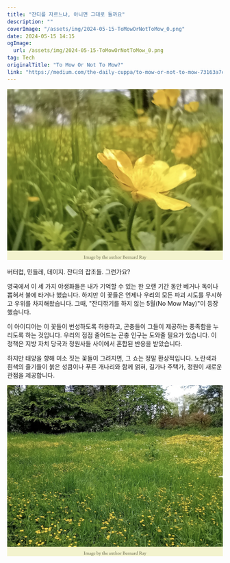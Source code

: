 ```yaml
---
title: "잔디를 자르느냐, 아니면 그대로 둘까요"
description: ""
coverImage: "/assets/img/2024-05-15-ToMowOrNotToMow_0.png"
date: 2024-05-15 14:15
ogImage: 
  url: /assets/img/2024-05-15-ToMowOrNotToMow_0.png
tag: Tech
originalTitle: "To Mow Or Not To Mow?"
link: "https://medium.com/the-daily-cuppa/to-mow-or-not-to-mow-73163a7c833e"
---
```



![2024-05-15-ToMowOrNotToMow_0.png](/assets/img/2024-05-15-ToMowOrNotToMow_0.png)

버터컵, 민들레, 데이지. 잔디의 잡초들. 그런가요?

영국에서 이 세 가지 야생화들은 내가 기억할 수 있는 한 오랜 기간 동안 베거나 독이나 뽑혀서 불에 타거나 했습니다. 하지만 이 꽃들은 언제나 우리의 모든 파괴 시도를 무시하고 우위를 차지해왔습니다. 그때, "잔디깎기를 하지 않는 5월(No Mow May)"이 등장했습니다.

이 아이디어는 이 꽃들이 번성하도록 허용하고, 곤충들이 그들이 제공하는 풍족함을 누리도록 하는 것입니다. 우리의 점점 줄어드는 곤충 인구는 도와줄 필요가 있습니다. 이 정책은 지방 자치 당국과 정원사들 사이에서 혼합된 반응을 받았습니다.



하지만 태양을 향해 미소 짓는 꽃들이 그려지면, 그 쇼는 정말 환상적입니다. 노란색과 흰색의 줄기들이 붉은 성큼이나 푸른 개나리와 함께 얽혀, 길가나 주택가, 정원이 새로운 관점을 제공합니다.

![image](/assets/img/2024-05-15-ToMowOrNotToMow_1.png)